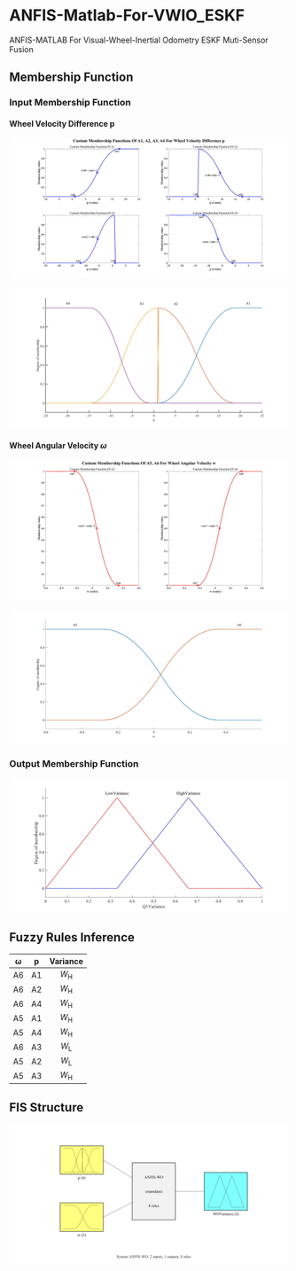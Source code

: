 # ANFIS-Matlab-For-VWIO_ESKF
ANFIS-MATLAB For Visual-Wheel-Inertial Odometry ESKF Muti-Sensor Fusion

## Membership Function

### Input Membership Function
#### Wheel Velocity Difference p
![](./Membership%20Function%20Diagram/Custom%20Membership%20Functions%20Of%20A1,%20A2,%20A3,%20A4%20For%20Wheel%20Velocity%20Difference%20p.jpg)

![](./Membership%20Function%20Diagram/Input%20Membership%20Function%20Of%20Wheel%20Velocity%20Difference%20p.jpg)

#### Wheel Angular Velocity $\omega$
![](./Membership%20Function%20Diagram/Custom%20Membership%20Functions%20Of%20A5,%20A6%20For%20Wheel%20Angular%20Velocity%20w.jpg)

![](./Membership%20Function%20Diagram/Input%20Membership%20Function%20Of%20Angular%20Velocity%20w.jpg)

### Output Membership Function
![](./Membership%20Function%20Diagram/Q1%20Variance%20Output%20Membership%20Function.jpg)

## Fuzzy Rules Inference
<div class="center">

| $\mathrm{\omega}$   | $\mathrm{p}$  | Variance  |
|  :----------------:  | :----------:  | :------:  |
| A6  | A1 | $W_{\text{H}}$ |
| A6  | A2 | $W_{\text{H}}$ |
| A6  | A4 | $W_{\text{H}}$ |
| A5  | A1 | $W_{\text{H}}$ |
| A5  | A4 | $W_{\text{H}}$ |
| A6  | A3 | $W_{\text{L}}$ |
| A5  | A2 | $W_{\text{L}}$ |
| A5  | A3 | $W_{\text{H}}$ |
</div>

## FIS Structure
![](./FIS_Structure.png)
